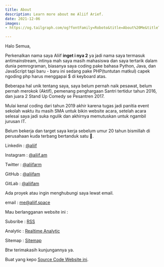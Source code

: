 ```yaml
---
title: About
description: Learn more about me Aliif Arief.
date: 2021-12-06
images:
- https://og.tailgraph.com/og?fontFamily=Roboto&title=About%20Me&titleTailwind=text-gray-800%20font-bold%20text-6xl&titleFontFamily=Inter&text=Learn%20more%20about%20me%20Aliif%20Arief%20&textTailwind=text-gray-700%20text-2xl%20mt-4&logoTailwind=h-8&bgTailwind=bg-white&footer=aliif.space&footerTailwind=text-teal-600&t=1654070936915&refresh=1

---
```

Halo Semua,

Perkenalkan nama saya Aliif **inget i nya 2** ya jadi nama saya termasuk antimainstream, intinya mah saya masih mahasiswa dan saya tertarik dalam dunia pemrograman, biasanya saya coding pake bahasa Python, Java, dan JavaScript tapi baru - baru ini sedang pake PHP(tuntutan matkul) capek ngoding php harus menggapai $ di keyboard atas.

Beberapa hal unik tentang saya, saya belum pernah naik pesawat, belum pernah merokok (Aktif), pemenang penghargaan Santri tertidur tahun 2016, dan juara 2 Stand Up Comedy se Pesantren 2017.

Mulai kenal coding dari tahun 2019 akhir karena tugas jadi panitia event sekolah waktu itu masih SMA untuk bikin website acara, setelah acara selesai saya jadi suka ngulik dan akhirnya memutuskan untuk ngambil jurusan IT.

Belum bekerja dan target saya kerja sebelum umur 20 tahun bismillah di perusahaan kuda terbang bertanduk satu 🤣.

Linkedin : [@aliif](https://www.linkedin.com/in/aliif/)

Instagram : [@aliif.am](https://www.instagram.com/aliif.am/)

Twitter : [@aliifarm](https://twitter.com/aliifarm "my twitter")

GitHub : [@aliifam](https://github.com/aliifam)

GitLab : [@aliifam](https://gitlab.com/aliifam)

Ada proyek atau ingin menghubungi saya lewat email.

email : [me@aliif.space](mailto:me@aliif.space)

Mau berlangganan website ini :

<p>Subsribe :
<a href="https://aliif.space/rss.xml"
class="cursor-newtab"
target="_blank"> RSS</a>
</p>

<p>Analytic :
<a href="https://umami.aliif.space/share/C5b0DgXU/aliif.space"
class="cursor-newtab"
target="_blank"> Realtime Analytic</a>
</p>

<p>Sitemap :
<a href="https://aliif.space/sitemap.xml"
class="cursor-newtab"
target="_blank"> Sitemap</a>
</p>

Btw terimakasih kunjungannya ya.

Buat yang kepo [Source Code Website ini](https://github.com/aliifam/aliif.space "source code aliif.space").